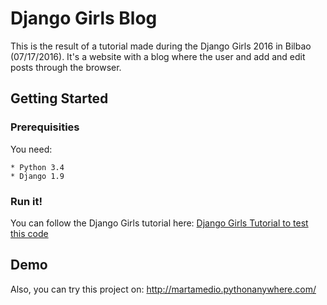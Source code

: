 # Django Girls Blog

This is the result of a tutorial made during the Django Girls 2016 in Bilbao (07/17/2016). It's a website with a blog where the user and add and edit posts through the browser.

## Getting Started

### Prerequisities

You need:

```
* Python 3.4
* Django 1.9
```

### Run it!
You can follow the Django Girls tutorial here: [Django Girls Tutorial to test this code](http://tutorial.djangogirls.org/)

## Demo

Also, you can try this project on: http://martamedio.pythonanywhere.com/
